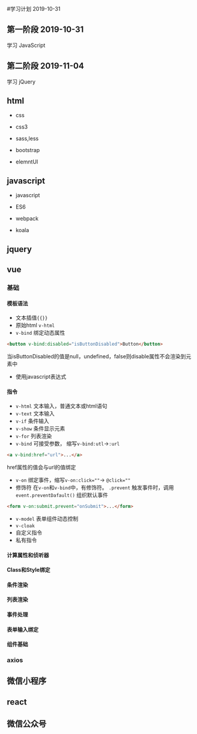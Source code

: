 #学习计划 2019-10-31

## 第一阶段 2019-10-31

学习 JavaScript

## 第二阶段 2019-11-04

学习 jQuery


## html


- css
- css3
- sass,less

- bootstrap
- elemntUI

## javascript
- javascript
- ES6

- webpack
- koala

## jquery

## vue

### 基础
#### 模板语法 
	
- 文本插值`{{}}`
- 原始html `v-html`
- `v-bind` 绑定动态属性
```html
<button v-bind:disabled="isButtonDisabled">Button</button>
```
当isButtonDisabled的值是null，undefined，false则disable属性不会渲染到元素中

- 使用javascript表达式

#### 指令
- `v-html` 文本输入，普通文本或html语句
- `v-text` 文本输入
- `v-if` 条件输入
- `v-show` 条件显示元素
- `v-for` 列表渲染
- `v-bind` 可接受参数， 缩写`v-bind:utl`->`:url`
```html
<a v-bind:href="url">...</a>
```
href属性的值会与url的值绑定
- `v-on` 绑定事件，缩写`v-on:click=""`-> `@click=""`
- 修饰符 
在`v-on`和`v-bind`中，有修饰符。
`.prevent` 触发事件时，调用 `event.preventDafault()` 组织默认事件
```html
<form v-on:submit.prevent="onSubmit">...</form>
```
- `v-model` 表单组件动态控制
- `v-cloak` 
- 自定义指令
- 私有指令

#### 计算属性和侦听器
#### Class和Style绑定  
#### 条件渲染
#### 列表渲染
#### 事件处理
#### 表单输入绑定
#### 组件基础


### axios


## 微信小程序

## react

## 微信公众号





